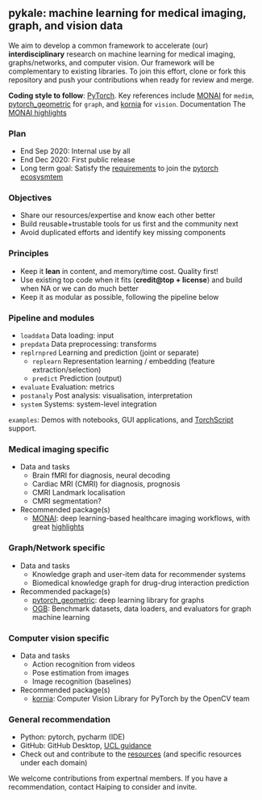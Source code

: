 ## pykale: machine learning for medical imaging, graph, and vision data  
We aim to develop a common framework to accelerate (our) **interdisciplinary** research on machine learning for medical imaging, graphs/networks, 
and computer vision. Our framework will be complementary to existing libraries. To join this effort, clone or fork this repository and push your contributions when ready for review and merge.

**Coding style to follow**: [PyTorch](https://pytorch.org/tutorials/). Key references include [MONAI](https://github.com/Project-MONAI/MONAI) for `medim`, [pytorch_geometric](https://github.com/rusty1s/pytorch_geometric) for `graph`,
 and [kornia](https://github.com/kornia/kornia) for `vision`. Documentation The [MONAI highlights](https://docs.monai.io/en/latest/highlights.html)

### Plan 
* End Sep 2020: Internal use by all
* End Dec 2020: First public release
* Long term goal: Satisfy the [requirements](https://pytorch.org/ecosystem/join) to join the [pytorch ecosysmtem](https://pytorch.org/ecosystem/)

### Objectives
* Share our resources/expertise and know each other better
* Build reusable+trustable tools for us first and the community next
* Avoid duplicated efforts and identify key missing components

### Principles
* Keep it **lean** in content, and memory/time cost. Quality first!
* Use existing top code when it fits (**credit@top + license**) and build when NA or we can do much better
* Keep it as modular as possible, following the pipeline below   

### Pipeline and modules
* `loaddata` Data loading: input
* `prepdata` Data preprocessing: transforms
* `replrnpred` Learning and prediction (joint or separate)
    * `replearn` Representation learning / embedding (feature extraction/selection)
    * `predict` Prediction (output)
* `evaluate` Evaluation: metrics
* `postanaly` Post analysis: visualisation, interpretation
* `system` Systems: system-level integration

`examples`: Demos with notebooks, GUI applications, and [TorchScript](https://pytorch.org/docs/stable/jit.html) support.

### Medical imaging specific
* Data and tasks
    * Brain fMRI for diagnosis, neural decoding
    * Cardiac MRI (CMRI) for diagnosis, prognosis
    * CMRI Landmark localisation
    * CMRI segmentation?
* Recommended package(s)
    * [MONAI](https://github.com/Project-MONAI/MONAI): deep learning-based healthcare imaging workflows, with great [highlights](https://docs.monai.io/en/latest/highlights.html)

### Graph/Network specific
* Data and tasks
    * Knowledge graph and user-item data for recommender systems
    * Biomedical knowledge graph for drug-drug interaction prediction
* Recommended package(s)
    * [pytorch_geometric](https://github.com/rusty1s/pytorch_geometric): deep learning library for graphs
    * [OGB](https://github.com/snap-stanford/ogb): Benchmark datasets, data loaders, and evaluators for graph machine learning    

### Computer vision specific
* Data and tasks
    * Action recognition from videos
    * Pose estimation from images
    * Image recognition (baselines)
* Recommended package(s)
    * [kornia](https://github.com/kornia/kornia): Computer Vision Library for PyTorch by the OpenCV team

### General recommendation
* Python: pytorch, pycharm (IDE)
* GitHub: GitHub Desktop, [UCL guidance](https://www.ucl.ac.uk/isd/services/research-it/research-software-development-tools/support-for-ucl-researchers-to-use-github)
* Check out and contribute to the [resources](Resources.md) (and specific resources under each domain)

We welcome contributions from expertnal members. If you have a recommendation, contact Haiping to consider and invite.